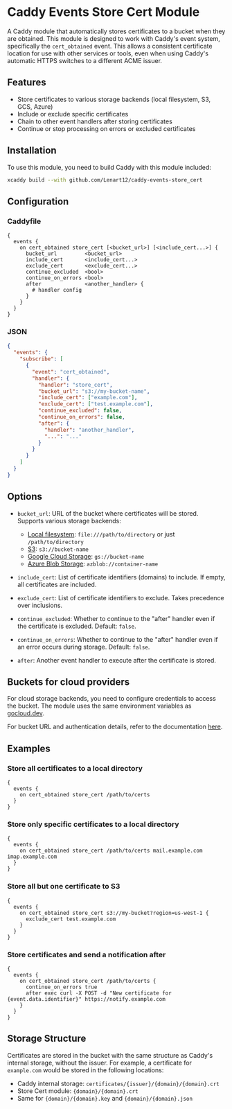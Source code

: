 # Caddy Events Store Cert Module

A Caddy module that automatically stores certificates to a bucket when they are obtained. This module is designed to work with Caddy's event system, specifically the `cert_obtained` event. This allows a consistent certificate location for use with other services or tools, even when using Caddy's automatic HTTPS switches to a
different ACME issuer.

## Features

- Store certificates to various storage backends (local filesystem, S3, GCS, Azure)
- Include or exclude specific certificates
- Chain to other event handlers after storing certificates
- Continue or stop processing on errors or excluded certificates

## Installation

To use this module, you need to build Caddy with this module included:

```sh
xcaddy build --with github.com/Lenart12/caddy-events-store_cert
```

## Configuration

### Caddyfile

```
{
  events {
    on cert_obtained store_cert [<bucket_url>] [<include_cert...>] {
      bucket_url         <bucket_url>
      include_cert       <include_cert...>
      exclude_cert       <exclude_cert...>
      continue_excluded  <bool>
      continue_on_errors <bool>
      after              <another_handler> {
        # handler config
      }
    }
  }
}
```

### JSON

```json
{
  "events": {
    "subscribe": [
      {
        "event": "cert_obtained",
        "handler": {
          "handler": "store_cert",
          "bucket_url": "s3://my-bucket-name",
          "include_cert": ["example.com"],
          "exclude_cert": ["test.example.com"],
          "continue_excluded": false,
          "continue_on_errors": false,
          "after": {
            "handler": "another_handler",
            "...": "..."
          }
        }
      }
    ]
  }
}
```

## Options

- `bucket_url`: URL of the bucket where certificates will be stored. Supports various storage backends:
  - [Local filesystem](https://pkg.go.dev/gocloud.dev@v0.40.0/blob/fileblob#URLOpener): `file:///path/to/directory` or just `/path/to/directory`
  - [S3](https://pkg.go.dev/gocloud.dev@v0.40.0/blob/s3blob#URLOpener): `s3://bucket-name`
  - [Google Cloud Storage](https://pkg.go.dev/gocloud.dev@v0.40.0/blob/gcsblob#URLOpener): `gs://bucket-name`
  - [Azure Blob Storage](https://pkg.go.dev/gocloud.dev@v0.40.0/blob/azureblob#URLOpener): `azblob://container-name`

- `include_cert`: List of certificate identifiers (domains) to include. If empty, all certificates are included.

- `exclude_cert`: List of certificate identifiers to exclude. Takes precedence over inclusions.

- `continue_excluded`: Whether to continue to the "after" handler even if the certificate is excluded. Default: `false`.

- `continue_on_errors`: Whether to continue to the "after" handler even if an error occurs during storage. Default: `false`.

- `after`: Another event handler to execute after the certificate is stored.

## Buckets for cloud providers

For cloud storage backends, you need to configure credentials to access the bucket. The module uses the same environment variables as [gocloud.dev](https://gocloud.dev).

For bucket URL and authentication details, refer to the documentation [here](https://gocloud.dev/howto/blob/#services).

## Examples

### Store all certificates to a local directory

```
{
  events {
    on cert_obtained store_cert /path/to/certs
  }
}
```

### Store only specific certificates to a local directory

```
{
  events {
    on cert_obtained store_cert /path/to/certs mail.example.com imap.example.com
  }
}
```

### Store all but one certificate to S3

```
{
  events {
    on cert_obtained store_cert s3://my-bucket?region=us-west-1 {
      exclude_cert test.example.com
    }
  }
}
```

### Store certificates and send a notification after

```
{
  events {
    on cert_obtained store_cert /path/to/certs {
      continue_on_errors true
      after exec curl -X POST -d "New certificate for {event.data.identifier}" https://notify.example.com
    }
  }
}
```

## Storage Structure

Certificates are stored in the bucket with the same structure as Caddy's internal storage, without the issuer. For example, a certificate for `example.com` would be stored in the following locations:

- Caddy internal storage: `certificates/{issuer}/{domain}/{domain}.crt`
- Store Cert module: `{domain}/{domain}.crt`
- Same for `{domain}/{domain}.key` and `{domain}/{domain}.json`